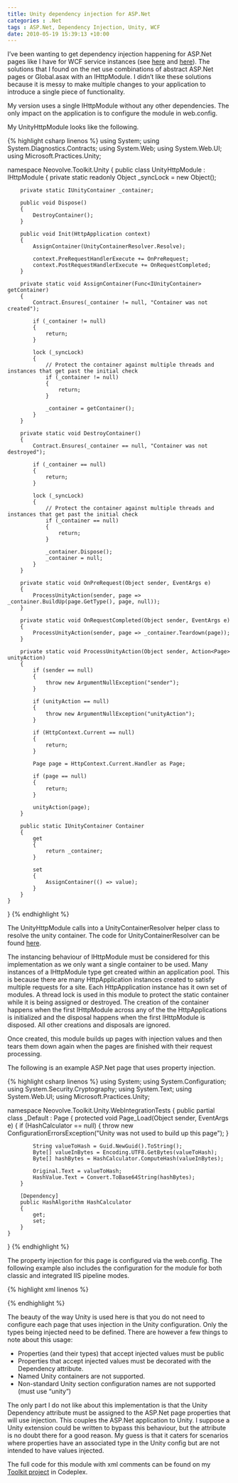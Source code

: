 ```yaml
---
title: Unity dependency injection for ASP.Net
categories : .Net
tags : ASP.Net, Dependency Injection, Unity, WCF
date: 2010-05-19 15:39:13 +10:00
---
```


I’ve been wanting to get dependency injection happening for ASP.Net pages like I have for WCF service instances (see [here][0] and [here][1]). The solutions that I found on the net use combinations of abstract ASP.Net pages or Global.asax with an IHttpModule. I didn’t like these solutions because it is messy to make multiple changes to your application to introduce a single piece of functionality.

My version uses a single IHttpModule without any other dependencies. The only impact on the application is to configure the module in web.config. 

My UnityHttpModule looks like the following. 

{% highlight csharp linenos %}
using System;
using System.Diagnostics.Contracts;
using System.Web;
using System.Web.UI;
using Microsoft.Practices.Unity;
    
namespace Neovolve.Toolkit.Unity
{
    public class UnityHttpModule : IHttpModule
    {
        private static readonly Object _syncLock = new Object();
    
        private static IUnityContainer _container;
    
        public void Dispose()
        {
            DestroyContainer();
        }
    
        public void Init(HttpApplication context)
        {
            AssignContainer(UnityContainerResolver.Resolve);
    
            context.PreRequestHandlerExecute += OnPreRequest;
            context.PostRequestHandlerExecute += OnRequestCompleted;
        }
    
        private static void AssignContainer(Func<IUnityContainer> getContainer)
        {
            Contract.Ensures(_container != null, "Container was not created");
    
            if (_container != null)
            {
                return;
            }
    
            lock (_syncLock)
            {
                // Protect the container against multiple threads and instances that get past the initial check
                if (_container != null)
                {
                    return;
                }
    
                _container = getContainer();
            }
        }
    
        private static void DestroyContainer()
        {
            Contract.Ensures(_container == null, "Container was not destroyed");
    
            if (_container == null)
            {
                return;
            }
    
            lock (_syncLock)
            {
                // Protect the container against multiple threads and instances that get past the initial check
                if (_container == null)
                {
                    return;
                }
    
                _container.Dispose();
                _container = null;
            }
        }
    
        private static void OnPreRequest(Object sender, EventArgs e)
        {
            ProcessUnityAction(sender, page => _container.BuildUp(page.GetType(), page, null));
        }
    
        private static void OnRequestCompleted(Object sender, EventArgs e)
        {
            ProcessUnityAction(sender, page => _container.Teardown(page));
        }
    
        private static void ProcessUnityAction(Object sender, Action<Page> unityAction)
        {
            if (sender == null)
            {
                throw new ArgumentNullException("sender");
            }
    
            if (unityAction == null)
            {
                throw new ArgumentNullException("unityAction");
            }
    
            if (HttpContext.Current == null)
            {
                return;
            }
    
            Page page = HttpContext.Current.Handler as Page;
    
            if (page == null)
            {
                return;
            }
    
            unityAction(page);
        }
    
        public static IUnityContainer Container
        {
            get
            {
                return _container;
            }
    
            set
            {
                AssignContainer(() => value);
            }
        }
    }
}
{% endhighlight %}

The UnityHttpModule calls into a UnityContainerResolver helper class to resolve the unity container. The code for UnityContainerResolver can be found [here][2].

The instancing behaviour of IHttpModule must be considered for this implementation as we only want a single container to be used. Many instances of a IHttpModule type get created within an application pool. This is because there are many HttpApplication instances created to satisfy multiple requests for a site. Each HttpApplication instance has it own set of modules. A thread lock is used in this module to protect the static container while it is being assigned or destroyed. The creation of the container happens when the first IHttpModule across any of the the HttpApplications is initialized and the disposal happens when the first IHttpModule is disposed. All other creations and disposals are ignored.

Once created, this module builds up pages with injection values and then tears them down again when the pages are finished with their request processing.

The following is an example ASP.Net page that uses property injection.

{% highlight csharp linenos %}
using System;
using System.Configuration;
using System.Security.Cryptography;
using System.Text;
using System.Web.UI;
using Microsoft.Practices.Unity;
    
namespace Neovolve.Toolkit.Unity.WebIntegrationTests
{
    public partial class _Default : Page
    {
        protected void Page_Load(Object sender, EventArgs e)
        {
            if (HashCalculator == null)
            {
                throw new ConfigurationErrorsException("Unity was not used to build up this page");
            }
    
            String valueToHash = Guid.NewGuid().ToString();
            Byte[] valueInBytes = Encoding.UTF8.GetBytes(valueToHash);
            Byte[] hashBytes = HashCalculator.ComputeHash(valueInBytes);
    
            Original.Text = valueToHash;
            HashValue.Text = Convert.ToBase64String(hashBytes);
        }
    
        [Dependency]
        public HashAlgorithm HashCalculator
        {
            get;
            set;
        }
    }
}
{% endhighlight %}

The property injection for this page is configured via the web.config. The following example also includes the configuration for the module for both classic and integrated IIS pipeline modes.

{% highlight xml linenos %}
<?xml version="1.0" ?>
<configuration>
    <configSections>
        <section name="unity"
                    type="Microsoft.Practices.Unity.Configuration.UnityConfigurationSection, Microsoft.Practices.Unity.Configuration"/>
    </configSections>
    <unity>
        <containers>
            <container>
                <register type="System.Security.Cryptography.HashAlgorithm, mscorlib"
                            mapTo="System.Security.Cryptography.SHA256CryptoServiceProvider, System.Core, Version=4.0.0.0, Culture=neutral, PublicKeyToken=b77a5c561934e089"/>
            </container>
        </containers>
    </unity>
    <system.web>
        <compilation debug="true"
                        targetFramework="4.0"/>
        <authentication mode="None"></authentication>
        <httpModules>
            <add type="Neovolve.Toolkit.Unity.UnityHttpModule"
                    name="UnityHttpModule"/>
        </httpModules>
    </system.web>
    <system.webServer>
        <validation validateIntegratedModeConfiguration="false"/>
        <modules runAllManagedModulesForAllRequests="true">
            <add type="Neovolve.Toolkit.Unity.UnityHttpModule"
                    name="UnityHttpModule"/>
        </modules>
    </system.webServer>
</configuration>
{% endhighlight %}

The beauty of the way Unity is used here is that you do not need to configure each page that uses injection in the Unity configuration. Only the types being injected need to be defined. There are however a few things to note about this usage:

* Properties (and their types) that accept injected values must be public
* Properties that accept injected values must be decorated with the Dependency attribute.
* Named Unity containers are not supported.
* Non-standard Unity section configuration names are not supported (must use “unity”)
    
The only part I do not like about this implementation is that the Unity Dependency attribute must be assigned to the ASP.Net page properties that will use injection. This couples the ASP.Net application to Unity. I suppose a Unity extension could be written to bypass this behaviour, but the attribute is no doubt there for a good reason. My guess is that it caters for scenarios where properties have an associated type in the Unity config but are not intended to have values injected.

The full code for this module with xml comments can be found on my [Toolkit project][3] in Codeplex.

[0]: /2010/05/15/unity-dependency-injection-for-wcf-services-e28093-part-1/
[1]: /2010/05/17/unity-dependency-injections-for-wcf-services-e28093-part-2/
[2]: http://neovolve.codeplex.com/SourceControl/changeset/view/58851#1195163
[3]: http://neovolve.codeplex.com/SourceControl/changeset/view/58941#1216713
